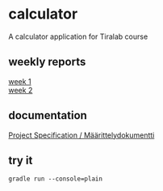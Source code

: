# calculator
A calculator application for Tiralab course

## weekly reports
[week 1](docs/weekly1.md)  
[week 2](docs/weekly2.md)  

## documentation
[Project Specification / Määrittelydokumentti](docs/specification.md)

## try it
```
gradle run --console=plain
```
